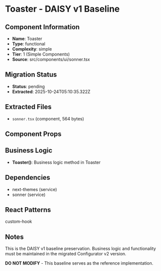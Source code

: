 # Toaster - DAISY v1 Baseline

## Component Information

- **Name**: Toaster
- **Type**: functional
- **Complexity**: simple
- **Tier**: 1 (Simple Components)
- **Source**: src/components/ui/sonner.tsx

## Migration Status

- **Status**: pending
- **Extracted**: 2025-10-24T05:10:35.322Z

## Extracted Files

- `sonner.tsx` (component, 564 bytes)

## Component Props



## Business Logic

- **Toaster()**: Business logic method in Toaster

## Dependencies

- next-themes (service)
- sonner (service)

## React Patterns

custom-hook

## Notes

This is the DAISY v1 baseline preservation. Business logic and functionality
must be maintained in the migrated Configurator v2 version.

**DO NOT MODIFY** - This baseline serves as the reference implementation.
